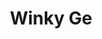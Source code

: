 ---
title: Winky Ge
# avatar_filename: avatar.jpg
social:
  - icon: blog
    icon_pack: fas
    link: http://lania77.com/
  - icon_pack: fab
    icon: github
    link: https://github.com/Laniakea77
#   - icon: twitter
#     icon_pack: fab
#     link: https://twitter.com/red0orange1

interests:
  - Visual-inertial SLAM
  - Object SLAM
  - Machine learning in CV

user_groups:
  - Students
---